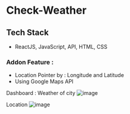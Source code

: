 # Check-Weather

## Tech Stack
 * ReactJS, JavaScript, API, HTML, CSS

### Addon Feature : 
 * Location Pointer by : Longitude and Latitude
 * Using Google Maps API

Dashboard : 
Weather of city 
![image](https://user-images.githubusercontent.com/82382478/236636614-8c01fe00-bd6f-4375-b066-4382d049021b.png)

Location 
![image](https://user-images.githubusercontent.com/82382478/236636629-24e4d69e-d3bf-45fa-8b4a-a2249425d93d.png)

